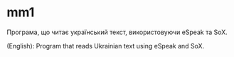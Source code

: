 # mm1

Програма, що читає український текст, використовуючи eSpeak та SoX.

(English): Program that reads Ukrainian text using eSpeak and SoX.

